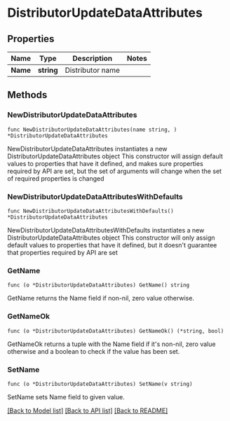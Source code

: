 # DistributorUpdateDataAttributes

## Properties

Name | Type | Description | Notes
------------ | ------------- | ------------- | -------------
**Name** | **string** | Distributor name | 

## Methods

### NewDistributorUpdateDataAttributes

`func NewDistributorUpdateDataAttributes(name string, ) *DistributorUpdateDataAttributes`

NewDistributorUpdateDataAttributes instantiates a new DistributorUpdateDataAttributes object
This constructor will assign default values to properties that have it defined,
and makes sure properties required by API are set, but the set of arguments
will change when the set of required properties is changed

### NewDistributorUpdateDataAttributesWithDefaults

`func NewDistributorUpdateDataAttributesWithDefaults() *DistributorUpdateDataAttributes`

NewDistributorUpdateDataAttributesWithDefaults instantiates a new DistributorUpdateDataAttributes object
This constructor will only assign default values to properties that have it defined,
but it doesn't guarantee that properties required by API are set

### GetName

`func (o *DistributorUpdateDataAttributes) GetName() string`

GetName returns the Name field if non-nil, zero value otherwise.

### GetNameOk

`func (o *DistributorUpdateDataAttributes) GetNameOk() (*string, bool)`

GetNameOk returns a tuple with the Name field if it's non-nil, zero value otherwise
and a boolean to check if the value has been set.

### SetName

`func (o *DistributorUpdateDataAttributes) SetName(v string)`

SetName sets Name field to given value.



[[Back to Model list]](../README.md#documentation-for-models) [[Back to API list]](../README.md#documentation-for-api-endpoints) [[Back to README]](../README.md)


